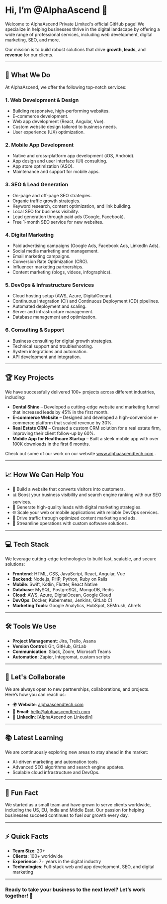 # Hi, I’m @AlphaAscend 👋

Welcome to AlphaAscend Private Limited's official GitHub page! We specialize in helping 
businesses thrive in the digital landscape by offering a wide range of professional 
services, including web development, digital marketing, SEO, and more. 

Our mission is to build robust solutions that drive **growth, leads**, and **revenue** 
for our clients.

---

## 🌟 What We Do
At AlphaAscend, we offer the following top-notch services:

### 1. **Web Development & Design**
- Building responsive, high-performing websites.
- E-commerce development.
- Web app development (React, Angular, Vue).
- Custom website design tailored to business needs.
- User experience (UX) optimization.

### 2. **Mobile App Development**
- Native and cross-platform app development (iOS, Android).
- App design and user interface (UI) consulting.
- App store optimization (ASO).
- Maintenance and support for mobile apps.

### 3. **SEO & Lead Generation**
- On-page and off-page SEO strategies.
- Organic traffic growth strategies.
- Keyword research, content optimization, and link building.
- Local SEO for business visibility.
- Lead generation through paid ads (Google, Facebook).
- Free 1-month SEO service for new websites.

### 4. **Digital Marketing**
- Paid advertising campaigns (Google Ads, Facebook Ads, LinkedIn Ads).
- Social media marketing and management.
- Email marketing campaigns.
- Conversion Rate Optimization (CRO).
- Influencer marketing partnerships.
- Content marketing (blogs, videos, infographics).

### 5. **DevOps & Infrastructure Services**
- Cloud hosting setup (AWS, Azure, DigitalOcean).
- Continuous Integration (CI) and Continuous Deployment (CD) pipelines.
- Automated deployment and scaling.
- Server and infrastructure management.
- Database management and optimization.

### 6. **Consulting & Support**
- Business consulting for digital growth strategies.
- Technical support and troubleshooting.
- System integrations and automation.
- API development and integration.

---

## 🏆 Key Projects
We have successfully delivered 100+ projects across different industries, including:

- **Dental Shine** – Developed a cutting-edge website and marketing funnel that increased 
  leads by 45% in the first month.
- **E-commerce Website** – Designed and developed a high-conversion e-commerce 
  platform that scaled revenue by 30%.
- **Real Estate CRM** – Created a custom CRM solution for a real estate firm, improving 
  their client follow-up by 60%.
- **Mobile App for Healthcare Startup** – Built a sleek mobile app with over 100K downloads 
  in the first 6 months.

Check out some of our work on our website www.alphaascendtech.com .

---

## 📈 How We Can Help You
- 🚀 Build a website that converts visitors into customers.
- 📊 Boost your business visibility and search engine ranking with our SEO services.
- 💬 Generate high-quality leads with digital marketing strategies.
- 🌐 Scale your web or mobile applications with reliable DevOps services.
- 🔗 Drive traffic through optimized content marketing and ads.
- 🎯 Streamline operations with custom software solutions.

---

## 💻 Tech Stack
We leverage cutting-edge technologies to build fast, scalable, and secure solutions:

- **Frontend**: HTML, CSS, JavaScript, React, Angular, Vue
- **Backend**: Node.js, PHP, Python, Ruby on Rails
- **Mobile**: Swift, Kotlin, Flutter, React Native
- **Database**: MySQL, PostgreSQL, MongoDB, Redis
- **Cloud**: AWS, Azure, DigitalOcean, Google Cloud
- **DevOps**: Docker, Kubernetes, Jenkins, GitLab CI
- **Marketing Tools**: Google Analytics, HubSpot, SEMrush, Ahrefs

---

## 🛠 Tools We Use
- **Project Management**: Jira, Trello, Asana
- **Version Control**: Git, GitHub, GitLab
- **Communication**: Slack, Zoom, Microsoft Teams
- **Automation**: Zapier, Integromat, custom scripts

---

## 🤝 Let's Collaborate
We are always open to new partnerships, collaborations, and projects. Here’s how you 
can reach us:

- 🌍 **Website**: [alphaascendtech.com](https://alphaascendtech.com)
- 📧 **Email**: hello@alphaascendtech.com
- 💼 **LinkedIn**: [AlphaAscend on LinkedIn]

---

## 📚 Latest Learning
We are continuously exploring new areas to stay ahead in the market:

- AI-driven marketing and automation tools.
- Advanced SEO algorithms and search engine updates.
- Scalable cloud infrastructure and DevOps.

---

## 🧠 Fun Fact
We started as a small team and have grown to serve clients worldwide, including the 
US, EU, India and Middle East. Our passion for helping businesses succeed continues to fuel 
our growth every day.

---

## ⚡ Quick Facts
- **Team Size**: 20+
- **Clients**: 100+ worldwide
- **Experience**: 7+ years in the digital industry
- **Technologies**: Full-stack web and app development, SEO, and digital marketing

---

### Ready to take your business to the next level? Let’s work together! 🚀
